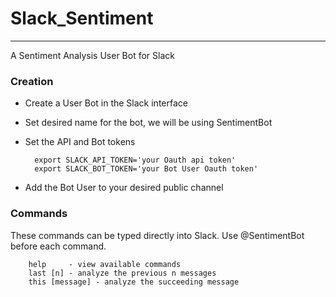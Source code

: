 # Slack_Sentiment
---------------------
A Sentiment Analysis User Bot for Slack

### Creation

* Create a User Bot in the Slack interface
* Set desired name for the bot, we will be using SentimentBot
* Set the API and Bot tokens
        
        export SLACK_API_TOKEN='your Oauth api token'
        export SLACK_BOT_TOKEN='your Bot User Oauth token'

* Add the Bot User to your desired public channel


### Commands

These commands can be typed directly into Slack. Use @SentimentBot before each command.

        help     - view available commands
        last [n] - analyze the previous n messages
        this [message] - analyze the succeeding message

